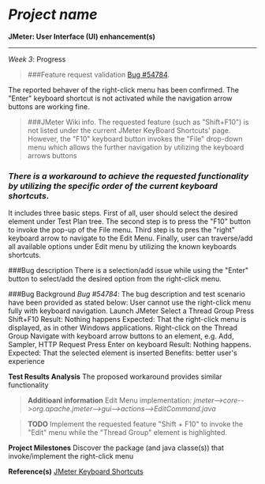 *Project name*
=======================
**JMeter: User Interface (UI) enhancement(s)**

----------------
*Week 3*:  Progress


>###Feature request validation [Bug #54784](https://issues.apache.org/bugzilla/show_bug.cgi?id=54784). 

The reported behaver of the right-click menu has been confirmed.
The "Enter" keyboard shortcut is not activated while the navigation arrow buttons are working fine.

>###JMeter Wiki info.
The requested feature (such as "Shift+F10") is not listed under the current JMeter KeyBoard Shortcuts' page.
However, the "F10" keyboard button invokes the "File" drop-down menu  which allows the further navigation by utilizing the keyboard arrows buttons

### *There is a workaround to achieve the requested functionality by utilizing the specific order of the current keyboard shortcuts*.
It includes three basic steps.
First of all, user should select the desired element under Test Plan tree.
The second step is to press the "F10" button to invoke the pop-up of the File menu.
Third step is to pres the "right" keyboard arrow to navigate to the Edit Menu.
Finally, user can traverse/add all available options under Edit menu by utilizing the known keyboards shortcuts.

###Bug description
There is a selection/add issue while using the "Enter" button to select/add the desired option from the right-click menu.

###Bug Background
*Bug #54784*:
The bug description and test scenario have been provided as stated below: User cannot use the right-click menu fully with keyboard navigation.
    Launch JMeter
    Select a Thread Group
    Press Shift+F10
Result: Nothing happens
Expected: That the right-click menu is displayed, as in other Windows applications.
    Right-click on the Thread Group
    Navigate with keyboard arrow buttons to an element, e.g. Add, Sampler, HTTP Request
    Press Enter on keyboard
Result: Nothing happens.
Expected: That the selected element is inserted
Benefits: better user's experience

**Test Results Analysis**
The proposed workaround provides similar functionality

>**Additioanl information**
Edit Menu implementation: *jmeter-->core-->org.apache.jmeter-->gui-->actions-->EditCommand.java*

>**TODO**
Implement the requested feature
  "Shift + F10" to invoke the "Edit" menu while the "Thread Group" element is highlighted.

**Project Milestones**
Discover the package (and java classe(s)) that invoke/implement the right-click menu

**Reference(s)**
[JMeter Keyboard Shortcuts](https://wiki.apache.org/jmeter/JMeterShortcuts)




